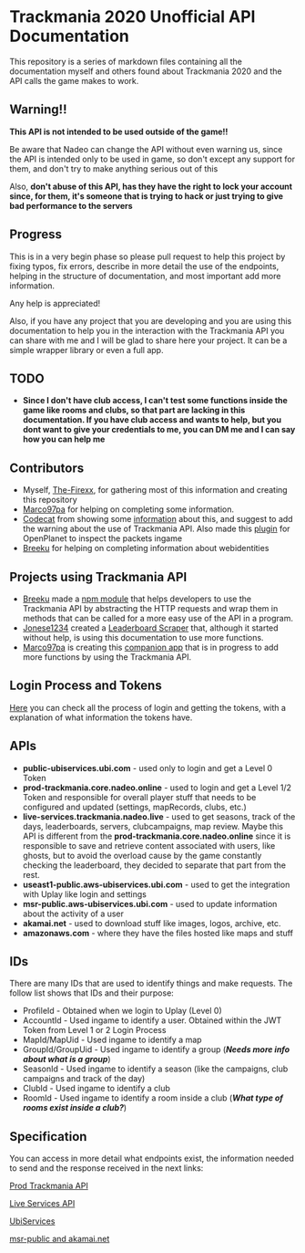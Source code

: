 # Trackmania 2020 Unofficial API Documentation
This repository is a series of markdown files containing all the documentation myself and others found about Trackmania 2020 and the API calls the game makes to work.

## Warning!!

**This API is not intended to be used outside of the game!!**

Be aware that Nadeo can change the API without even warning us, since the API is intended only to be used in game, so don't except any support for them, and don't try to make anything serious out of this

Also, **don't abuse of this API, has they have the right to lock your account since, for them, it's someone that is trying to hack or just trying to give bad performance to the servers**

## Progress

This is in a very begin phase so please pull request to help this project by fixing typos, fix errors, describe in more detail the use of the endpoints, helping in the structure of documentation, and most important add more information.

Any help is appreciated!

Also, if you have any project that you are developing and you are using this documentation to help you in the interaction with the Trackmania API you can share with me and I will be glad to share here your project. It can be a simple wrapper library or even a full app. 

## TODO

* **Since I don't have club access, I can't test some functions inside the game like rooms and clubs, so that part are lacking in this documentation. If you have club access and wants to help, but you dont want to give your credentials to me, you can DM me and I can say how you can help me**

## Contributors

* Myself, [The-Firexx](https://github.com/The-Firexx), for gathering most of this information and creating this repository
* [Marco97pa](https://github.com/marco97pa) for helping on completing some information.
* [Codecat](https://github.com/codecat) from showing some [information](https://gist.github.com/codecat/4dfd3719e1f8d9e5ef439d639abe0de4) about this, and suggest to add the warning about the use of Trackmania API. Also made this [plugin](https://openplanet.nl/files/49) for OpenPlanet to inspect the packets ingame
* [Breeku](https://github.com/breeku) for helping on completing information about webidentities

## Projects using Trackmania API

* [Breeku](https://github.com/breeku/) made a [npm module](https://github.com/breeku/trackmania-api-node) that helps developers to use the Trackmania API by abstracting the HTTP requests and wrap them in methods that can be called for a more easy use of the API in a program.
* [Jonese1234](https://github.com/jonese1234/) created a [Leaderboard Scraper](https://github.com/jonese1234/Trackmania-2020-Leaderboard-Scraper) that, although it started without help, is using this documentation to use more functions.
* [Marco97pa](https://github.com/marco97pa) is creating this [companion app](https://play.google.com/store/apps/details?id=com.marco97pa.trackmania) that is in progress to add more functions by using the Trackmania API.

## Login Process and Tokens

[Here](Login.md) you can check all the process of login and getting the tokens, with a explanation of what information the tokens have.

## APIs

* **public-ubiservices.ubi.com** - used only to login and get a Level 0 Token
* **prod-trackmania.core.nadeo.online** - used to login and get a Level 1/2 Token and responsible for overall player stuff that needs to be configured and updated (settings, mapRecords, clubs, etc.)
* **live-services.trackmania.nadeo.live** - used to get seasons, track of the days, leaderboards, servers, clubcampaigns, map review. Maybe this API is different from the **prod-trackmania.core.nadeo.online** since it is responsible to save and retrieve content associated with users, like ghosts, but to avoid the overload cause by the game constantly checking the leaderboard, they decided to separate that part from the rest.
* **useast1-public.aws-ubiservices.ubi.com** - used to get the integration with Uplay like login and settings
* **msr-public.aws-ubiservices.ubi.com** - used to update information about the activity of a user
* **akamai.net** - used to download stuff like images, logos, archive, etc.
* **amazonaws.com** - where they have the files hosted like maps and stuff

## IDs

There are many IDs that are used to identify things and make requests. The follow list shows that IDs and their purpose:

* ProfileId - Obtained when we login to Uplay (Level 0)
* AccountId - Used ingame to identify a user. Obtained within the JWT Token from Level 1 or 2 Login Process
* MapId/MapUid - Used ingame to identify a map
* GroupId/GroupUid - Used ingame to identify a group (***Needs more info about what is a group***)
* SeasonId - Used ingame to identify a season (like the campaigns, club campaigns and track of the day)
* ClubId - Used ingame to identify a club
* RoomId - Used ingame to identify a room inside a club (***What type of rooms exist inside a club?***)

## Specification

You can access in more detail what endpoints exist, the information needed to send and the response received in the next links:

[Prod Trackmania API](ProdTrackmania.md)

[Live Services API](LiveServices.md)

[UbiServices](UbiServices.md)

[msr-public and akamai.net](MSR-Akamai.md)
